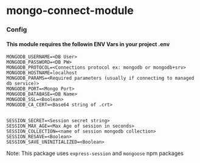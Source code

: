 # mongo-connect-module

### Config
#### This module requires the followin ENV Vars in your project .env 

```
MONGODB_USERNAME=<DB User>
MONGODB_PASSWORD=<DB PW>
MONGODB_PROTOCOL=<Connections protocol ex: mongodb or mongodb+srv>
MONGODB_HOSTNAME=localhost
MONGODB_PARAMS=<Required parameters (usually if connecting to managed db service)>
MONGODB_PORT=<Mongo Port>
MONGODB_DATABASE=<DB Name>
MONGODB_SSL=<Boolean>
MONGODB_CA_CERT=<Base64 string of .crt>


SESSION_SECRET=<Session secret string>
SESSION_MAX_AGE=<Max Age of session in seconds>
SESSION_COLLECTION=<name of session mongodb collection>
SESSION_RESAVE=<Boolean>
SESSION_SAVE_UNINITIALIZED=<Boolean>
```

Note: This package uses `express-session` and `mongoose` npm packages